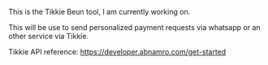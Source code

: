This is the Tikkie Beun tool, I am currently working on. 

This will be use to send personalized payment requests via whatsapp or an other service via Tikkie. 

Tikkie API reference: https://developer.abnamro.com/get-started
